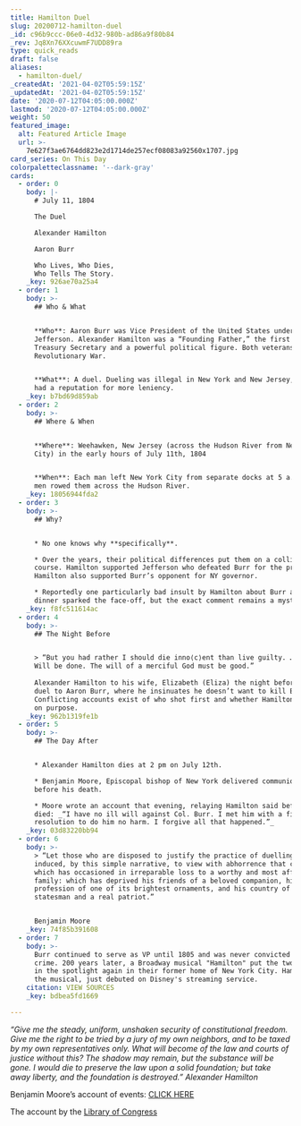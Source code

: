 ```yaml
---
title: Hamilton Duel
slug: 20200712-hamilton-duel
_id: c96b9ccc-06e0-4d32-980b-ad86a9f80b84
_rev: Jq8Xn76XXcuwmF7UDD89ra
type: quick_reads
draft: false
aliases:
  - hamilton-duel/
_createdAt: '2021-04-02T05:59:15Z'
_updatedAt: '2021-04-02T05:59:15Z'
date: '2020-07-12T04:05:00.000Z'
lastmod: '2020-07-12T04:05:00.000Z'
weight: 50
featured_image:
  alt: Featured Article Image
  url: >-
    7e627f3ae6764dd823e2d1714de257ecf08083a92560x1707.jpg
card_series: On This Day
colorpaletteclassname: '--dark-gray'
cards:
  - order: 0
    body: |-
      # July 11, 1804

      The Duel

      Alexander Hamilton

      Aaron Burr

      Who Lives, Who Dies,  
      Who Tells The Story.
    _key: 926ae70a25a4
  - order: 1
    body: >-
      ## Who & What


      **Who**: Aaron Burr was Vice President of the United States under Pres.
      Jefferson. Alexander Hamilton was a “Founding Father,” the first U.S.
      Treasury Secretary and a powerful political figure. Both veterans of the
      Revolutionary War.


      **What**: A duel. Dueling was illegal in New York and New Jersey, but NJ
      had a reputation for more leniency.
    _key: b7bd69d859ab
  - order: 2
    body: >-
      ## Where & When


      **Where**: Weehawken, New Jersey (across the Hudson River from New York
      City) in the early hours of July 11th, 1804


      **When**: Each man left New York City from separate docks at 5 a.m.. Four
      men rowed them across the Hudson River.
    _key: 18056944fda2
  - order: 3
    body: >-
      ## Why?


      * No one knows why **specifically**.

      * Over the years, their political differences put them on a collision
      course. Hamilton supported Jefferson who defeated Burr for the presidency.
      Hamilton also supported Burr’s opponent for NY governor.

      * Reportedly one particularly bad insult by Hamilton about Burr at a
      dinner sparked the face-off, but the exact comment remains a mystery.
    _key: f8fc511614ac
  - order: 4
    body: >-
      ## The Night Before


      > “But you had rather I should die inno⟨c⟩ent than live guilty. … God’s
      Will be done. The will of a merciful God must be good.”  
        
      Alexander Hamilton to his wife, Elizabeth (Eliza) the night before his
      duel to Aaron Burr, where he insinuates he doesn’t want to kill Burr.
      Conflicting accounts exist of who shot first and whether Hamilton missed
      on purpose.
    _key: 962b1319fe1b
  - order: 5
    body: >-
      ## The Day After


      * Alexander Hamilton dies at 2 pm on July 12th.

      * Benjamin Moore, Episcopal bishop of New York delivered communion to him
      before his death.

      * Moore wrote an account that evening, relaying Hamilton said before he
      died: _“I have no ill will against Col. Burr. I met him with a fixed
      resolution to do him no harm. I forgive all that happened.”_
    _key: 03d83220bb94
  - order: 6
    body: >-
      > “Let those who are disposed to justify the practice of duelling, be
      induced, by this simple narrative, to view with abhorrence that custom
      which has occasioned in irreparable loss to a worthy and most afflicted
      family: which has deprived his friends of a beloved companion, his
      profession of one of its brightest ornaments, and his country of a great
      statesman and a real patriot.”


      Benjamin Moore
    _key: 74f85b391608
  - order: 7
    body: >-
      Burr continued to serve as VP until 1805 and was never convicted for the
      crime. 200 years later, a Broadway musical "Hamilton" put the two men back
      in the spotlight again in their former home of New York City. Hamilton,
      the musical, just debuted on Disney's streaming service.
    citation: VIEW SOURCES
    _key: bdbea5fd1669

---
```

_“Give me the steady, uniform, unshaken security of constitutional freedom. Give me the right to be tried by a jury of my own neighbors, and to be taxed by my own representatives only. What will become of the law and courts of justice without this? The shadow may remain, but the substance will be gone. I would die to preserve the law upon a solid foundation; but take away liberty, and the foundation is destroyed.” Alexander Hamilton_

Benjamin Moore’s account of events: [CLICK HERE](https://founders.archives.gov/documents/Hamilton/01-26-02-0001-0268)

The account by the [Library of Congress](https://www.loc.gov/item/today-in-history/july-11/)